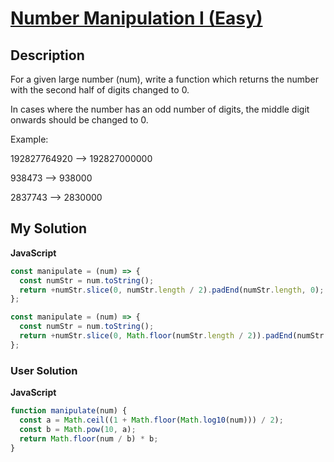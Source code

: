 # [Number Manipulation I (Easy)](https://www.codewars.com/kata/5890579a34a7d44f3b00009e)

## Description

For a given large number (num), write a function which returns the number with the second half of digits changed to 0.

In cases where the number has an odd number of digits, the middle digit onwards should be changed to 0.

Example:

192827764920 --> 192827000000

938473 --> 938000

2837743 --> 2830000

## My Solution

**JavaScript**

```js
const manipulate = (num) => {
  const numStr = num.toString();
  return +numStr.slice(0, numStr.length / 2).padEnd(numStr.length, 0);
};
```

```js
const manipulate = (num) => {
  const numStr = num.toString();
  return +numStr.slice(0, Math.floor(numStr.length / 2)).padEnd(numStr.length, 0);
};
```

### User Solution

**JavaScript**

```js
function manipulate(num) {
  const a = Math.ceil((1 + Math.floor(Math.log10(num))) / 2);
  const b = Math.pow(10, a);
  return Math.floor(num / b) * b;
}
```
